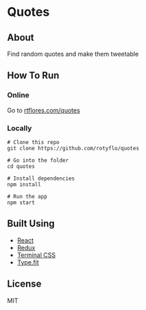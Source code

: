 # Quotes

## About
Find random quotes and make them tweetable

## How To Run
### Online
Go to [rtflores.com/quotes](rotyflo.github.io/quotes)

### Locally
```
# Clone this repo
git clone https://github.com/rotyflo/quotes

# Go into the folder
cd quotes

# Install dependencies
npm install

# Run the app
npm start
```

## Built Using
- [React](https://reactjs.org/)
- [Redux](https://redux.js.org)
- [Terminal CSS](https://terminalcss.xyz)
- [Type.fit](https://type.fit)

## License
MIT